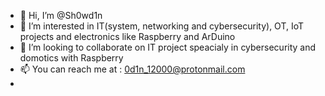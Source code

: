- 👋 Hi, I’m @Sh0wd1n
- 👀 I’m interested in IT(system, networking and cybersecurity), OT, IoT projects and electronics like Raspberry and ArDuino
- 💞️ I’m looking to collaborate on IT project speacialy in cybersecurity and domotics with Raspberry 
- 📫 You can reach me at : 0d1n_12000@protonmail.com
- 

<!---
Sh0wd1n/Sh0wd1n is a ✨ special ✨ repository because its `README.md` (this file) appears on your GitHub profile.
You can click the Preview link to take a look at your changes.
--->

